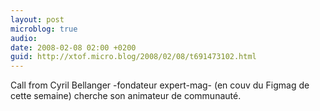 ```yaml
---
layout: post
microblog: true
audio: 
date: 2008-02-08 02:00 +0200
guid: http://xtof.micro.blog/2008/02/08/t691473102.html
---
```

Call from Cyril Bellanger -fondateur expert-mag- (en couv du Figmag de cette semaine) cherche son animateur de communauté.
